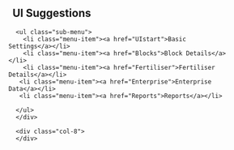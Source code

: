  <div class="col-2" style="padding: 2rem;">
        <h2 style="margin-left:0.5rem">UI Suggestions</h2>

      <ul class="sub-menu">
        <li class="menu-item"><a href="UIstart">Basic Settings</a></li>
        <li class="menu-item"><a href="Blocks">Block Details</a></li>
        <li class="menu-item"><a href="Fertiliser">Fertiliser Details</a></li>
       <li class="menu-item"><a href="Enterprise">Enterprise Data</a></li>
       <li class="menu-item"><a href="Reports">Reports</a></li>

      </ul>
      </div>
   
      <div class="col-8">
      </div>
